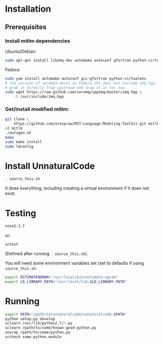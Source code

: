 # Installation

## Prerequisites

### Install mitlm dependencies

Ubuntu/Debian:

```bash
sudo apt-get install libzmq-dev automake autoconf gfortran python-virtualenv
```

Fedora:

```bash
sudo yum install automake autoconf gcc-gfortran python-virtualenv
# the version of zeromq3-devel on Fedora 19+ does not include zmq.hpp.
# grab it directly from upstream and drop it in for now
sudo wget https://raw.github.com/zeromq/cppzmq/master/zmq.hpp \
    -O /usr/include/zmq.hpp
```

### Get/install modified mitlm:

```bash
git clone \
    https://github.com/orezpraw/MIT-Language-Modeling-Toolkit.git mitlm
cd mitlm
./autogen.sh
make
sudo make install
sudo ldconfig
```

# Install UnnaturalCode


```bash
. source_this.sh
```

It does everything, including creating a virtual environment if it does
not exist.

# Testing

```bash
nose2-2.7
```

_or_:

```bash
uctest
```

(Defined after running `. source_this.sh`).


You will need some environment variables set (set to defaults if using
`source_this.sh`:

```bash
export ESTIMATENGRAM="/usr/local/bin/estimate-ngram"
export LD_LIBRARY_PATH="/usr/local/lib:$LD_LIBRARY_PATH"
```

# Running

```bash
export PATH="/path/to/unnaturalcode/unnaturalcode:$PATH"
python setup.py develop
uclearn /usr/lib/python2.7/*.py
uclearn /path/to/some/known-good-python.py
ucwrap /path/to/some/python.py
uccheck some.python.module
```


